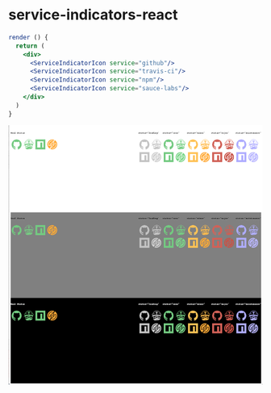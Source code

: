 # service-indicators-react

```jsx
render () {
  return (
    <div>
      <ServiceIndicatorIcon service="github"/>
      <ServiceIndicatorIcon service="travis-ci"/>
      <ServiceIndicatorIcon service="npm"/>
      <ServiceIndicatorIcon service="sauce-labs"/>
    </div>
  )
}
```

![](./demo.png)